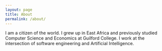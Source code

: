 ```yaml
---
layout: page
title: About
permalink: /about/
---
```

I am a citizen of the world. I grew up in East Africa and previously studied Computer Science and Economics at Guilford College. I work at the intersection of software engineering and Artificial Intelligence. 
